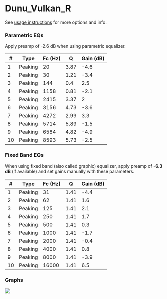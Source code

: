 # Dunu_Vulkan_R
See [usage instructions](https://github.com/jaakkopasanen/AutoEq#usage) for more options and info.

### Parametric EQs
Apply preamp of -2.6 dB when using parametric equalizer.

|   # | Type    |   Fc (Hz) |    Q |   Gain (dB) |
|-----|---------|-----------|------|-------------|
|   1 | Peaking |        20 | 3.87 |        -4.6 |
|   2 | Peaking |        30 | 1.21 |        -3.4 |
|   3 | Peaking |       144 | 0.4  |         2.5 |
|   4 | Peaking |      1158 | 0.81 |        -2.1 |
|   5 | Peaking |      2415 | 3.37 |         2   |
|   6 | Peaking |      3156 | 4.73 |        -3.6 |
|   7 | Peaking |      4272 | 2.99 |         3.3 |
|   8 | Peaking |      5714 | 5.89 |        -1.5 |
|   9 | Peaking |      6584 | 4.82 |        -4.9 |
|  10 | Peaking |      8593 | 5.73 |        -2.5 |

### Fixed Band EQs
When using fixed band (also called graphic) equalizer, apply preamp of **-6.3 dB** (if available) and set gains manually with these parameters.

|   # | Type    |   Fc (Hz) |    Q |   Gain (dB) |
|-----|---------|-----------|------|-------------|
|   1 | Peaking |        31 | 1.41 |        -4.4 |
|   2 | Peaking |        62 | 1.41 |         1.6 |
|   3 | Peaking |       125 | 1.41 |         2.1 |
|   4 | Peaking |       250 | 1.41 |         1.7 |
|   5 | Peaking |       500 | 1.41 |         0.3 |
|   6 | Peaking |      1000 | 1.41 |        -1.7 |
|   7 | Peaking |      2000 | 1.41 |        -0.4 |
|   8 | Peaking |      4000 | 1.41 |         0.8 |
|   9 | Peaking |      8000 | 1.41 |        -3.9 |
|  10 | Peaking |     16000 | 1.41 |         6.5 |

### Graphs
![](./Dunu_Vulkan_R.png)
